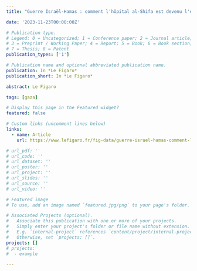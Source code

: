 ```yaml
---
title: "Guerre Israël-Hamas : comment l'hôpital al-Shifa est devenu l'épicentre du conflit."

date: '2023-11-23T00:00:00Z'

# Publication type.
# Legend: 0 = Uncategorized; 1 = Conference paper; 2 = Journal article;
# 3 = Preprint / Working Paper; 4 = Report; 5 = Book; 6 = Book section;
# 7 = Thesis; 8 = Patent
publication_types: ['1']

# Publication name and optional abbreviated publication name.
publication: In *Le Figaro*
publication_short: In *Le Figaro*

abstract: Le Figaro

tags: [gaza]

# Display this page in the Featured widget?
featured: false

# Custom links (uncomment lines below)
links:
  - name: Article
    url: https://www.lefigaro.fr/fig-data/guerre-israel-hamas-comment-l-hopital-al-shifa-est-devenu-l-epicentre-du-conflit-20231122/

# url_pdf: ''
# url_code: ''
# url_dataset: ''
# url_poster: ''
# url_project: ''
# url_slides: ''
# url_source: ''
# url_video: ''

# Featured image
# To use, add an image named `featured.jpg/png` to your page's folder.

# Associated Projects (optional).
#   Associate this publication with one or more of your projects.
#   Simply enter your project's folder or file name without extension.
#   E.g. `internal-project` references `content/project/internal-project/index.md`.
#   Otherwise, set `projects: []`.
projects: []
# projects:
#  - example

---
```

